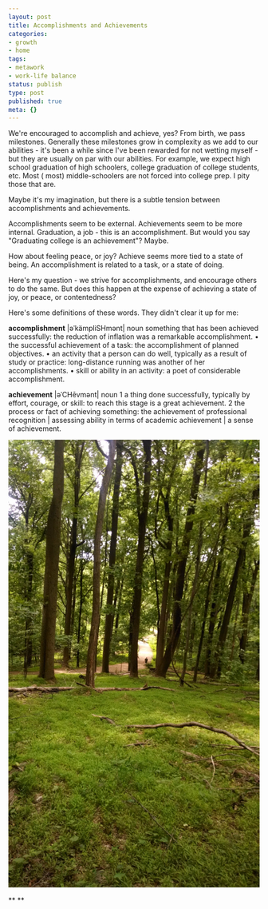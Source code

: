 ```yaml
---
layout: post
title: Accomplishments and Achievements
categories:
- growth
- home
tags:
- metawork
- work-life balance
status: publish
type: post
published: true
meta: {}
---
```




We're encouraged to accomplish and achieve, yes? From birth, we pass milestones. Generally these milestones grow in complexity as we add to our abilities - it's been a while since I've been rewarded for not wetting myself - but they are usually on par with our abilities.
For example, we expect high school graduation of high schoolers, college graduation of college students, etc. Most (
most) middle-schoolers are not forced into college prep. I pity those that are.



Maybe it's my imagination, but there is a subtle tension between 
accomplishments and 
achievements.



Accomplishments seem to be external. Achievements seem to be more internal. Graduation, a job - this is an accomplishment. But would you say "Graduating college is an achievement"? Maybe.



How about feeling peace, or joy? 
Achieve seems more tied to a state of being. An accomplishment is related to a task, or a state of doing.



Here's my question - we strive for accomplishments, and encourage others to do the same. But does this happen at the expense of achieving a state of joy, or peace, or contentedness?



Here's some definitions of these words. They didn't clear it up for me:



**accomplishment**
 |əˈkämpliSHmənt|
noun
something that has been achieved successfully: the reduction of inflation was a remarkable accomplishment.
• the successful achievement of a task: the accomplishment of planned objectives.
• an activity that a person can do well, typically as a result of study or practice: long-distance running was another of her accomplishments.
• skill or ability in an activity: a poet of considerable accomplishment.



**achievement**
 |əˈCHēvmənt|
noun
1 a thing done successfully, typically by effort, courage, or skill: to reach this stage is a great achievement.
2 the process or fact of achieving something: the achievement of professional recognition | assessing ability in terms of academic achievement | a sense of achievement.



[![So green.](/squarespace_images/static_556694eee4b0f4ca9cd56729_56035dbbe4b07ebf58d79d16_5586fe59e4b0278244cea10e_1434910446386_2014-06-08-13-44-06.jpg_)](http://static1.squarespace.com/static/556694eee4b0f4ca9cd56729/56035dbbe4b07ebf58d79d16/5586fe59e4b0278244cea10e/1434910446386/2014-06-08-13-44-06.jpg)



** **
